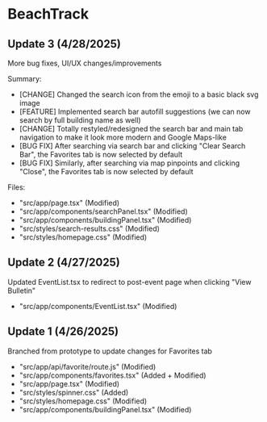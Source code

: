 # BeachTrack
## Update 3 (4/28/2025)
More bug fixes, UI/UX changes/improvements

Summary:
- [CHANGE] Changed the search icon from the emoji to a basic black svg image
- [FEATURE] Implemented search bar autofill suggestions (we can now search by full building name as well)
- [CHANGE] Totally restyled/redesigned the search bar and main tab navigation to make it look more modern and Google Maps-like
- [BUG FIX] After searching via search bar and clicking "Clear Search Bar", the Favorites tab is now selected by default
- [BUG FIX] Similarly, after searching via map pinpoints and clicking "Close", the Favorites tab is now selected by default

Files:
- "src/app/page.tsx" (Modified)
- "src/app/components/searchPanel.tsx" (Modified)
- "src/app/components/buildingPanel.tsx" (Modified)
- "src/styles/search-results.css" (Modified)
- "src/styles/homepage.css" (Modified)


## Update 2 (4/27/2025)
Updated EventList.tsx to redirect to post-event page when clicking "View Bulletin"
- "src/app/components/EventList.tsx" (Modified)


## Update 1 (4/26/2025)
Branched from prototype to update changes for Favorites tab
- "src/app/api/favorite/route.js" (Modified)
- "src/app/components/favorites.tsx" (Added + Modified)
- "src/app/page.tsx" (Modified)
- "src/styles/spinner.css" (Added)
- "src/styles/homepage.css" (Modified)
- "src/app/components/buildingPanel.tsx" (Modified)
